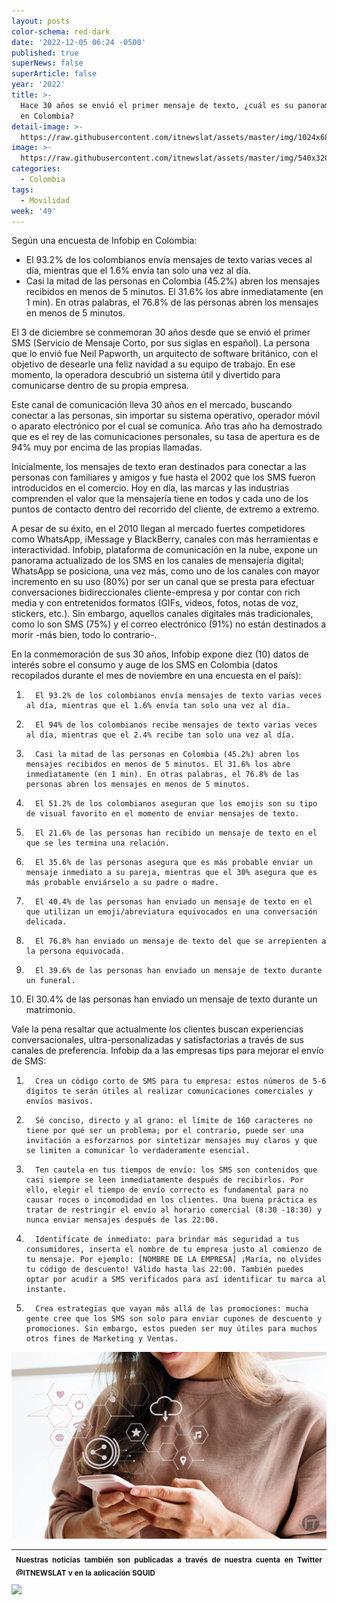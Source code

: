 ```yaml
---
layout: posts
color-schema: red-dark
date: '2022-12-05 06:24 -0500'
published: true
superNews: false
superArticle: false
year: '2022'
title: >-
  Hace 30 años se envió el primer mensaje de texto, ¿cuál es su panorama actual
  en Colombia?
detail-image: >-
  https://raw.githubusercontent.com/itnewslat/assets/master/img/1024x680/mujer-con-celular-g.jpg
image: >-
  https://raw.githubusercontent.com/itnewslat/assets/master/img/540x320/mujer-con-celular-p.jpg
categories:
  - Colombia
tags:
  - Movilidad
week: '49'
---
```

Según una encuesta de Infobip en Colombia:
- El 93.2% de los colombianos envía mensajes de texto varias veces al día, mientras que el 1.6% envía tan solo una vez al día.
- Casi la mitad de las personas en Colombia (45.2%) abren los mensajes recibidos en menos de 5 minutos. El 31.6% los abre inmediatamente (en 1 min). En otras palabras, el 76.8% de las personas abren los mensajes en menos de 5 minutos.

El 3 de diciembre se conmemoran 30 años desde que se envió el primer SMS (Servicio de Mensaje Corto, por sus siglas en español). La persona que lo envió fue Neil Papworth, un arquitecto de software británico, con el objetivo de desearle una feliz navidad a su equipo de trabajo. En ese momento, la operadora descubrió un sistema útil y divertido para comunicarse dentro de su propia empresa.
 
Este canal de comunicación lleva 30 años en el mercado, buscando conectar a las personas, sin importar su sistema operativo, operador móvil o aparato electrónico por el cual se comunica. Año tras año ha demostrado que es el rey de las comunicaciones personales, su tasa de apertura es de 94% muy por encima de las propias llamadas.
 
Inicialmente, los mensajes de texto eran destinados para conectar a las personas con familiares y amigos y fue hasta el 2002 que los SMS fueron introducidos en el comercio. Hoy en día, las marcas y las industrias comprenden el valor que la mensajería tiene en todos y cada uno de los puntos de contacto dentro del recorrido del cliente, de extremo a extremo.
 
A pesar de su éxito, en el 2010 llegan al mercado fuertes competidores como WhatsApp, iMessage y BlackBerry, canales con más herramientas e interactividad. Infobip, plataforma de comunicación en la nube, expone un panorama actualizado de los SMS en los canales de mensajería digital; WhatsApp se posiciona, una vez más, como uno de los canales con mayor incremento en su uso (80%) por ser un canal que se presta para efectuar conversaciones bidireccionales cliente-empresa y por contar con rich media y con entretenidos formatos (GIFs, videos, fotos, notas de voz, stickers, etc.). Sin embargo, aquellos canales digitales más tradicionales, como lo son SMS (75%) y el correo electrónico (91%) no están destinados a morir -más bien, todo lo contrario-.
 
En la conmemoración de sus 30 años, Infobip expone diez (10) datos de interés sobre el consumo y auge de los SMS en Colombia (datos recopilados durante el mes de noviembre en una encuesta en el país): 
 
1.       El 93.2% de los colombianos envía mensajes de texto varias veces al día, mientras que el 1.6% envía tan solo una vez al día.
2.       El 94% de los colombianos recibe mensajes de texto varias veces al día, mientras que el 2.4% recibe tan solo una vez al día. 
3.       Casi la mitad de las personas en Colombia (45.2%) abren los mensajes recibidos en menos de 5 minutos. El 31.6% los abre inmediatamente (en 1 min). En otras palabras, el 76.8% de las personas abren los mensajes en menos de 5 minutos.
4.       El 51.2% de los colombianos aseguran que los emojis son su tipo de visual favorito en el momento de enviar mensajes de texto.
5.       El 21.6% de las personas han recibido un mensaje de texto en el que se les termina una relación.
6.       El 35.6% de las personas asegura que es más probable enviar un mensaje inmediato a su pareja, mientras que el 30% asegura que es más probable enviárselo a su padre o madre.
7.       El 40.4% de las personas han enviado un mensaje de texto en el que utilizan un emoji/abreviatura equivocados en una conversación delicada.
8.       El 76.8% han enviado un mensaje de texto del que se arrepienten a la persona equivocada.
9.       El 39.6% de las personas han enviado un mensaje de texto durante un funeral.
10.   El 30.4% de las personas han enviado un mensaje de texto durante un matrimonio.

Vale la pena resaltar que actualmente los clientes buscan experiencias conversacionales, ultra-personalizadas y satisfactorias a través de sus canales de preferencia. Infobip da a las empresas tips para mejorar el envío de SMS:
 
1.       Crea un código corto de SMS para tu empresa: estos números de 5-6 dígitos te serán útiles al realizar comunicaciones comerciales y envíos masivos.
2.       Sé conciso, directo y al grano: el límite de 160 caracteres no tiene por qué ser un problema; por el contrario, puede ser una invitación a esforzarnos por sintetizar mensajes muy claros y que se limiten a comunicar lo verdaderamente esencial.
3.       Ten cautela en tus tiempos de envío: los SMS son contenidos que casi siempre se leen inmediatamente después de recibirlos. Por ello, elegir el tiempo de envío correcto es fundamental para no causar roces o incomodidad en los clientes. Una buena práctica es tratar de restringir el envío al horario comercial (8:30 -18:30) y nunca enviar mensajes después de las 22:00.
4.       Identifícate de inmediato: para brindar más seguridad a tus consumidores, inserta el nombre de tu empresa justo al comienzo de tu mensaje. Por ejemplo: [NOMBRE DE LA EMPRESA] ¡María, no olvides tu código de descuento! Válido hasta las 22:00. También puedes optar por acudir a SMS verificados para así identificar tu marca al instante.
5.       Crea estrategias que vayan más allá de las promociones: mucha gente cree que los SMS son solo para enviar cupones de descuento y promociones. Sin embargo, estos pueden ser muy útiles para muchos otros fines de Marketing y Ventas.

![](https://raw.githubusercontent.com/itnewslat/assets/master/img/540x320/mujer-con-celular-p.jpg)

<table style="height: 42px;" width="569">
<tbody>
<tr>
<td style="text-align: justify;"><sub><strong>Nuestras noticias también son publicadas a través de nuestra cuenta en Twitter <a href="https://twitter.com/itnewslat?lang=es">@ITNEWSLAT</a> y en la aplicación <a href="https://squidapp.co/en/">SQUID</a></strong></sub></td>
</tr>
</tbody>
</table>

<img src="https://tracker.metricool.com/c3po.jpg?hash=56f88a41e39ab42c063cc51676587a04"/>